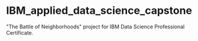 # IBM_applied_data_science_capstone
"The Battle of Neighborhoods" project for IBM Data Science Professional Certificate.